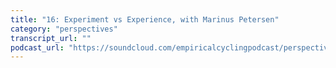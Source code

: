 ```yaml
---
title: "16: Experiment vs Experience, with Marinus Petersen"
category: "perspectives"
transcript_url: ""
podcast_url: "https://soundcloud.com/empiricalcyclingpodcast/perspectives-16-experiment-vs-experience-with-marinus-petersen"
---
```

